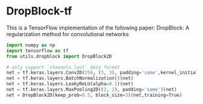 # DropBlock-tf
This is a TensorFlow implementation of the following paper: DropBlock: A regularization method for convolutional networks


```python
import numpy as np
import tensorflow as tf
from utils.dropblock import DropBlock2D

# only support `channels_last` data format
net = tf.keras.layers.Conv2D(256, (3, 3), padding='same',kernel_initializer=initializer)(net)
net = tf.keras.layers.BatchNormalization()(net)
net = tf.keras.layers.LeakyReLU(alpha=0.1)(net)
net = tf.keras.layers.MaxPooling2D((2, 2), padding='same')(net)
net = DropBlock2D(keep_prob=0.5, block_size=3)(net,training=True)

```
